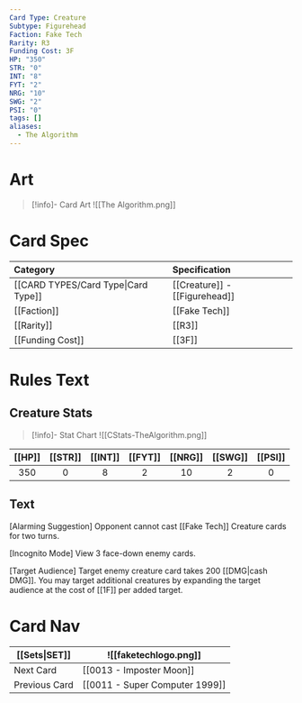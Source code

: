 ```yaml
---
Card Type: Creature
Subtype: Figurehead
Faction: Fake Tech
Rarity: R3
Funding Cost: 3F
HP: "350"
STR: "0"
INT: "8"
FYT: "2"
NRG: "10"
SWG: "2"
PSI: "0"
tags: []
aliases:
  - The Algorithm
---
```

# Art

> [!info]- Card Art
> ![[The Algorithm.png]]

# Card Spec

| Category | Specification| 
| :--- | :--- |
| [[CARD TYPES/Card Type\|Card Type]] | [[Creature]] - [[Figurehead]] |  
| [[Faction]] | [[Fake Tech]] |  
| [[Rarity]] | [[R3]] |  
| [[Funding Cost]] | [[3F]] |  

# Rules Text  

## Creature Stats

> [!info]- Stat Chart
> ![[CStats-TheAlgorithm.png]]

| [[HP]] | [[STR]] | [[INT]] | [[FYT]] | [[NRG]] | [[SWG]] | [[PSI]] |
|:------:|:-------:|:-------:|:-------:|:-------:|:-------:|:-------:|
|  350   |    0    |    8    |    2    |   10    |    2    | 0        |

## Text

[Alarming Suggestion] Opponent cannot cast [[Fake Tech]] Creature cards for two turns.  

[Incognito Mode] View 3 face-down enemy cards.  

[Target Audience] Target enemy creature card takes 200 [[DMG|cash DMG]]. You may target additional creatures by expanding the target audience at the cost of [[1F]] per added target.  

# Card Nav

| [[Sets\|SET]]           | ![[faketechlogo.png]]          |
| ------------- | ------------------------------ |
| Next Card     | [[0013 - Imposter Moon]] |
| Previous Card | [[0011 - Super Computer 1999]]         |

